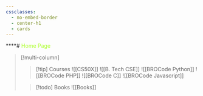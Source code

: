 ```yaml
---
cssclasses:
  - no-embed-border
  - center-h1
  - cards
---
```

****# <span style= "color: GreenYellow;">Home Page</span>


> [!multi-column]
>
>> [!tip] Courses
>> ![[CS50X]]
>> ![[B. Tech CSE]]
>> ![[BROCode Python]]
>> ![[BROCode PHP]]
>> ![[BROCode C]]
>> ![[BROCode Javascript]]
>> 
>> 
>
>> [!todo] Books
>> ![[Books]]
